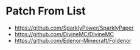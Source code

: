# Patch From List
- https://github.com/SparklyPower/SparklyPaper
- https://github.com/DivineMC/DivineMC
- https://github.com/Edenor-Minecraft/Foldenor